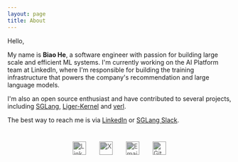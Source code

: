 ```yaml
---
layout: page
title: About
---
```


Hello,

My name is **Biao He**, a software engineer with passion for building large scale and efficient ML systems. I'm currently working on the AI Platform team at LinkedIn, where I'm responsible for building the training infrastructure that powers the company's recommendation and large language models.

I'm also an open source enthusiast and have contributed to several projects, including [SGLang](https://github.com/sgl-project/sglang), [Liger-Kernel](https://github.com/linkedin/Liger-Kernel) and [verl](https://github.com/volcengine/verl).

The best way to reach me is via [LinkedIn](https://www.linkedin.com/in/biao-he/) or [SGLang Slack](https://sgl-fru7574.slack.com/).

<div class="contact-section" style="display: flex; justify-content: center; margin: 40px 0;">
  <a href="https://www.linkedin.com/in/biao-he/" target="_blank" style="margin: 0 15px; text-decoration: none; border: none;">
    <img src="https://cdn.jsdelivr.net/npm/simple-icons@v8/icons/linkedin.svg" alt="LinkedIn" style="width: 30px; height: 30px; filter: invert(30%);">
  </a>
  <a href="https://x.com/hebiao064" target="_blank" style="margin: 0 15px; text-decoration: none; border: none;">
    <img src="https://www.svgrepo.com/show/47722/twitter-black-shape.svg" alt="X" style="width: 30px; height: 30px; filter: invert(30%);">
  </a>
  <a href="mailto:hebiaobuaa@gmail.com" target="_blank" style="margin: 0 15px; text-decoration: none; border: none;">
    <img src="https://cdn.jsdelivr.net/npm/simple-icons@v8/icons/gmail.svg" alt="Email" style="width: 30px; height: 30px; filter: invert(30%);">
  </a>
  <a href="https://github.com/hebiao064" target="_blank" style="margin: 0 15px; text-decoration: none; border: none;">
    <img src="https://cdn.jsdelivr.net/npm/simple-icons@v8/icons/github.svg" alt="GitHub" style="width: 30px; height: 30px; filter: invert(30%);">
  </a>
</div>





